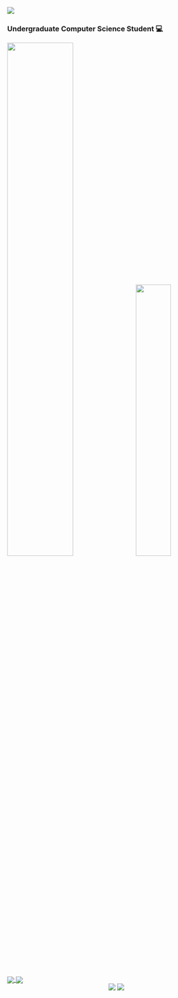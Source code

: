 <!-- Header -->
<img src="https://i.pinimg.com/originals/74/5c/c9/745cc90fcc688569610f84bc5d2b2fd6.gif"></img>

<!-- Body -->
### Undergraduate Computer Science Student 💻
<div class='container'>
 <img style="height: auto; width: 55%;" class="img" src="https://github-readme-stats-wendelltmo.vercel.app/api?username=WendellTMO&theme=shadow_blue" />
 &nbsp;
 &nbsp;
 <img style="height: auto; width: 40%;" class="img" src="https://github-readme-stats-wendelltmo.vercel.app/api/top-langs?username=WendellTMO&size_weight=0.5&count_weight=0.5&theme=shadow_blue&layout=compact&langs_count=8&card_width=320" /></div>
</div>

<a href="https://github.com/WendellTMO/cv">
  <img align="center" src="https://github-readme-stats-wendelltmo.vercel.app/api/pin/?username=WendellTMO&repo=cv&theme=shadow_blue" />
</a>
<a href="https://github.com/WendellTMO/netlify-cayley-game">
  <img align="center" src="https://github-readme-stats-wendelltmo.vercel.app/api/pin/?username=WendellTMO&repo=netlify-cayley-game&theme=shadow_blue" />
</a>

<div align="center" dir="auto" <img style="max-width: 100%;" src="https://github-readme-stats-wendelltmo.vercel.app/" />
 <img style="max-width: 100%;" src="https://github-readme-stats-wendelltmo.vercel.app/api/pin/?username=WendellTMO&repo=cv&theme=shadow_blue" />
 <img style="max-width: 100%;" src="https://github-readme-stats-wendelltmo.vercel.app/api/pin/?username=WendellTMO&repo=netlify-cayley-game&theme=shadow_blue" />
</div>


<!--
**WendellTMO/WendellTMO** is a ✨ _special_ ✨ repository because its `README.md` (this file) appears on your GitHub profile.

Here are some ideas to get you started:

- 🔭 I’m currently working on ...
- 🌱 I’m currently learning ...
- 👯 I’m looking to collaborate on ...
- 🤔 I’m looking for help with ...
- 💬 Ask me about ...
- 📫 How to reach me: ...
- 😄 Pronouns: ...
- ⚡ Fun fact: ...
-->
